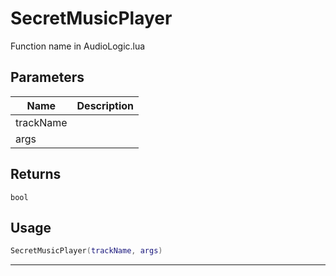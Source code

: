 # SecretMusicPlayer

Function name in AudioLogic.lua

## Parameters

| Name      | Description |
| --------- | ----------- |
| trackName |             |
| args      |             |

## Returns

`bool`

## Usage

```lua
SecretMusicPlayer(trackName, args)
```

---
